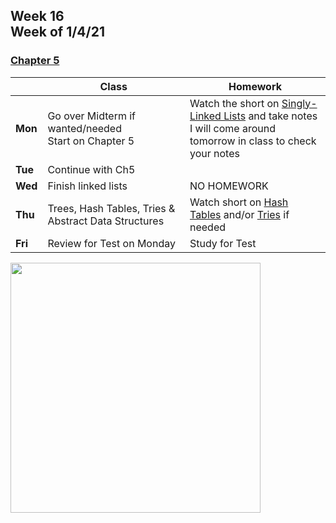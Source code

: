 <meta http-equiv="refresh" content="300"/>

## Week 16<br>Week of 1/4/21

### [Chapter 5](/ap/curriculum/5)

|         | Class              | Homework |
| ------- | ------------------ | -------- |
| **Mon** | Go over Midterm if wanted/needed<br>Start on Chapter 5 |Watch the short on [Singly-Linked Lists](https://www.youtube.com/watch?v=zQI3FyWm144) and take notes<br>I will come around tomorrow in class to check your notes |
| **Tue** | Continue with Ch5  |             |
| **Wed** | Finish linked lists | NO HOMEWORK |
| **Thu** | Trees, Hash Tables, Tries & Abstract Data Structures | Watch short on [Hash Tables](https://www.youtube.com/watch?v=nvzVHwrrub0) and/or [Tries](https://www.youtube.com/watch?v=MC-iQHFdEDI) if needed |
| **Fri** | Review for Test on Monday | Study for Test  |

<img src="" alt="" height="400">
